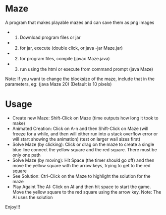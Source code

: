 # Maze
 A program that makes playable mazes and can save them as png images

- 1) Download program files or jar 
- 2) for jar, execute (double click, or java -jar Maze.jar) 
- 2) for program files, compile (javac Maze.java) 
- 3) run using the html or execute from command prompt (java Maze)

 Note: If you want to change the blocksize of the maze, include that in the parameters, eg: (java Maze 20) (Default is 10 pixels)

# Usage

- Create new Maze: Shift-Click on Maze (time outputs how long it took to make)
- Animated Creation: Click on A-n and then Shift-Click on Maze (will freeze for a while, and then will either run into a stack overflow error or will start showing the animation) (test on larger wall sizes first)
- Solve Maze (by clicking): Click or drag on the maze to create a single blue line connect the yellow square and the red square. There must be only one path
- Solve Maze (by moving): Hit Space (the timer should go off) and then move the yellow square with the arrow keys, trying to get to the red square
- See Solution: Ctrl-Click on the Maze to highlight the solution for the maze
- Play Againt The AI: Click on AI and then hit space to start the game. Move the yellow square to the red square using the arrow key. Note: The AI uses the solution

Enjoy!!!
